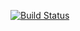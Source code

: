 [![Build Status](https://travis-ci.org/arnima-github/icesAdvice.svg?branch=master)](https://travis-ci.org/arnima-github/icesAdvice)
